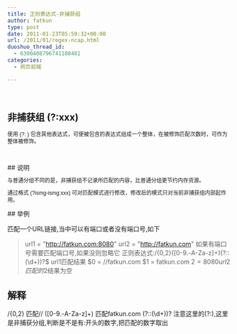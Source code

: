 ```yaml
---
title: 正则表达式-非捕获组
author: fatkun
type: post
date: 2011-01-23T05:59:32+00:00
url: /2011/01/regex-ncap.html
duoshuo_thread_id:
  - 6300408796741108481
categories:
  - 网页前端

---
```

&nbsp;
## 非捕获组 (?:xxx)

<p style="font-family: Verdana, Arial, Helvetica, sans-serif, SimSun, 'MS Gothic', 'New Gulim'; font-size: 12px; line-height: 16px; ">  使用 (?: ) 包含其他表达式，可使被包含的表达式组成一个整体，在被修饰匹配次数时，可作为整体被修饰。</p>
<p style="font-family: Verdana, Arial, Helvetica, sans-serif, SimSun, 'MS Gothic', 'New Gulim'; font-size: 12px; line-height: 16px; ">  &nbsp;</p>
## 说明

<p style="font-family: Verdana, Arial, Helvetica, sans-serif, SimSun, 'MS Gothic', 'New Gulim'; font-size: 12px; line-height: 16px; ">  与普通分组不同的是，非捕获组不记录所匹配的内容，比普通分组更节约内存资源。</p>
<p style="font-family: Verdana, Arial, Helvetica, sans-serif, SimSun, 'MS Gothic', 'New Gulim'; font-size: 12px; line-height: 16px; ">  通过格式 (?ismg-ismg:xxx) 可对匹配模式进行修改，修改后的模式只对当前非捕获组内部起作用。</p>
## 举例

匹配一个URL链接,当中可以有端口或者没有端口号,如下
> url1 = "http://fatkun.com:8080"
> url2 = "http://fatkun.com"
如果有端口号需要匹配端口号,如果没则忽略它
正则表达式:\/{0,2}([0-9.\-A-Za-z]+)(?::(\d+))?$
url1匹配结果
> $0 =&nbsp;//fatkun.com
> $1 =&nbsp;fatkun.com
> $2 = 8080
> url2匹配的$2结果为空
## 解释

\/{0,2} 匹配//
([0-9.\-A-Za-z]+) 匹配fatkun.com
(?::(\d+))? 注意这里的(?:),这里是非捕获分组,判断是不是有:开头的数字,把匹配的数字取出
&nbsp;